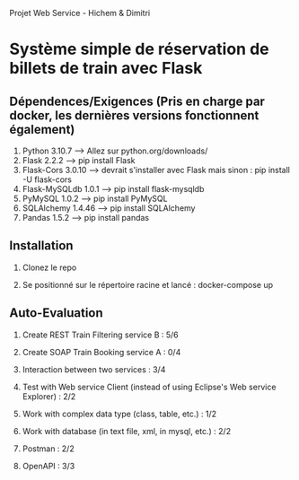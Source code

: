 Projet Web Service - Hichem & Dimitri
# Système simple de réservation de billets de train avec Flask

## Dépendences/Exigences (Pris en charge par docker, les dernières versions fonctionnent également)

1. Python 3.10.7        --> Allez sur python.org/downloads/ 
2. Flask 2.2.2          --> pip install Flask
3. Flask-Cors 3.0.10    --> devrait s'installer avec Flask mais sinon : pip install -U flask-cors
4. Flask-MySQLdb 1.0.1  --> pip install flask-mysqldb
5. PyMySQL 1.0.2        --> pip install PyMySQL
6. SQLAlchemy 1.4.46    --> pip install SQLAlchemy
7. Pandas 1.5.2         --> pip install pandas

## Installation

1. Clonez le repo

2. Se positionné sur le répertoire racine et lancé : docker-compose up

## Auto-Evaluation
1. Create REST Train Filtering service B : 5/6

2. Create SOAP Train Booking service A : 0/4

3. Interaction between two services : 3/4

4. Test with Web service Client (instead of using Eclipse's Web service Explorer) : 2/2

5. Work with complex data type (class, table, etc.) : 1/2

6. Work with database (in text file, xml, in mysql, etc.) : 2/2

7. Postman : 2/2

8. OpenAPI : 3/3
   
